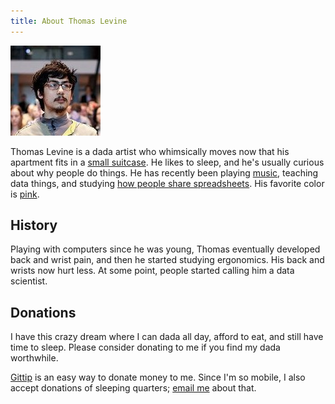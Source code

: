 ```yaml
---
title: About Thomas Levine
---
```

![A picture of Tom](/img/govlab-experiment.jpg)

<!-- http://www.nga.gov/exhibitions/2006/dada/cities/index.shtm -->
Thomas Levine is a dada artist who
whimsically moves
now that his apartment fits in a [small suitcase](/!/stuff-2014-02).
He likes to sleep, and he's usually curious about why people do things.
He has recently been playing [music](/sensing-data), teaching data things,
and studying [how people share spreadsheets](/open-data).
His favorite color is [pink](/img/me-420.png).

## History
Playing with computers since he was young, Thomas eventually developed back and
wrist pain, and then he started studying ergonomics. His back and wrists now hurt less.
At some point, people started calling him a data scientist.

## Donations
<!-- https://web.archive.org/web/20111007065304/http://vihart.com/vi/ -->
I have this crazy dream where I can dada all day, afford to eat,
and still have time to sleep. Please consider donating to me if you find
my dada worthwhile.

[Gittip](https://www.gittip.com/thomaslevine) is an easy way to donate money to me.
Since I'm so mobile, I also accept donations of sleeping quarters;
[email me](mailto:_@thomaslevine.com) about that.
